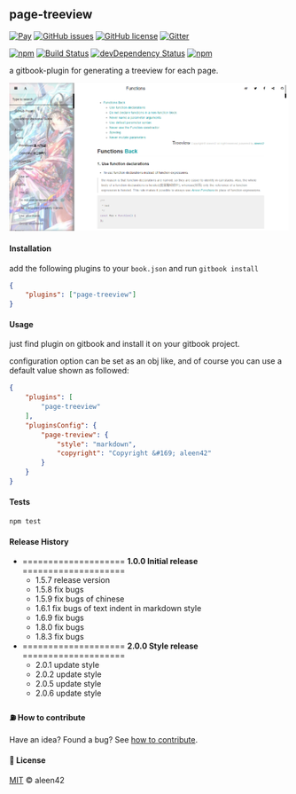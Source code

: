 ## page-treeview

[![Pay](https://img.shields.io/badge/%24-free-%23a10000.svg)](#) [![GitHub issues](https://img.shields.io/github/issues/aleen42/gitbook-treeview.svg)](https://github.com/aleen42/gitbook-treeview/issues) [![GitHub license](https://img.shields.io/badge/license-MIT-blue.svg)](https://raw.githubusercontent.com/aleen42/gitbook-treeview/master/LICENSE) [![Gitter](https://badges.gitter.im/aleen42/gitbook-treeview.svg)](https://gitter.im/aleen42/gitbook-treeview?utm_source=badge&utm_medium=badge&utm_campaign=pr-badge)

[![npm](https://img.shields.io/npm/v/gitbook-plugin-page-treeview.svg)](https://www.npmjs.com/package/gitbook-plugin-page-treeview) [![Build Status](https://travis-ci.org/aleen42/gitbook-treeview.svg?branch=master)](https://travis-ci.org/aleen42/gitbook-treeview) [![devDependency Status](https://david-dm.org/aleen42/gitbook-treeview/dev-status.svg)](https://david-dm.org/aleen42/gitbook-treeview#info=devDependencies) [![npm](https://img.shields.io/npm/dt/gitbook-plugin-page-treeview.svg)](https://www.npmjs.com/package/gitbook-plugin-page-treeview)

a gitbook-plugin for generating a treeview for each page.

![](./1.png)

#### Installation

add the following plugins to your `book.json` and run `gitbook install`

```json
{
    "plugins": ["page-treeview"]
}
```

#### Usage

just find plugin on gitbook and install it on your gitbook project.

configuration option can be set as an obj like, and of course you can use a default value shown as followed:

```json
{
	"plugins": [
		"page-treeview"
	],
	"pluginsConfig": {
		"page-treview": {
			"style": "markdown",
			"copyright": "Copyright &#169; aleen42"
		}
	}
}
```

#### Tests

```bash
npm test
```

#### Release History

* ==================== **1.0.0 Initial release** ====================
	* 1.5.7 release version
	* 1.5.8 fix bugs
	* 1.5.9 fix bugs of chinese
	* 1.6.1 fix bugs of text indent in markdown style
	* 1.6.9 fix bugs
	* 1.8.0 fix bugs
	* 1.8.3 fix bugs
* ==================== **2.0.0 Style release** ====================
	* 2.0.1 update style
	* 2.0.2 update style
	* 2.0.5 update style
	* 2.0.6 update style

#### :fuelpump: How to contribute

Have an idea? Found a bug? See [how to contribute](https://aleen42.gitbooks.io/personalwiki/content/contribution.html).

#### :scroll: License

[MIT](https://aleen42.gitbooks.io/personalwiki/content/MIT.html) © aleen42
